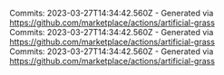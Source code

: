 Commits: 2023-03-27T14:34:42.560Z - Generated via https://github.com/marketplace/actions/artificial-grass
<br>
Commits: 2023-03-27T14:34:42.560Z - Generated via https://github.com/marketplace/actions/artificial-grass
<br>
Commits: 2023-03-27T14:34:42.560Z - Generated via https://github.com/marketplace/actions/artificial-grass
<br>
